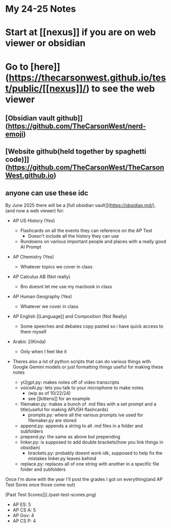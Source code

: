 # My 24-25 Notes

# Start at [[nexus]] if you are on web viewer or obsidian
# Go to [here]](https://thecarsonwest.github.io/test/public/[[nexus]]/) to see the web viewer

## [Obsidian vault github]](https://github.com/TheCarsonWest/nerd-emoji)
## [Website github(held together by spaghetti code)]](https://github.com/TheCarsonWest/TheCarsonWest.github.io)

## anyone can use these idc
By June 2025 there will be a [full obsidian vault]](https://obsidian.md/), (and now a web viewer) for:
- AP US History (Yes)
	- Flashcards on all the events they can reference on the AP Test
		- Doesn't include all the history they can use
	- Rundowns on various important people and places with a really good AI Prompt
- AP Chemistry (Yes)
	- Whatever topics we cover in class
- AP Calculus AB (Not really)
	- Bro doesnt let me use my macbook in class
- AP Human Geography (Yes)
	- Whatever we cover in class
- AP English [[Language]] and Composition (Not Really)
	- Some speeches and debates copy pasted so i have quick access to them myself
- Arabic 2(Kinda)
	- Only when I feel like it


- Theres also a lot of python scripts that can do various things with Google Gemini models or just formatting things useful for making these notes
	- yt2gpt.py: makes notes off of video transcripts
	- voiceAi.py: lets you talk to your microphone to make notes
		- (wip as of 10/22/24)
		- see [[kittens]] for an example
	- filemaker.py: makes a bunch of .md files with a set prompt and a title(useful for making APUSH flashcards)
		- prompts.py: where all the various prompts ive used for filemaker.py are stored
	- append.py: appends a string to all .md files in a folder and subfolders
	- prepend.py: the same as above but prepending
	- linker.py: is supposed to add double brackets(how you link things in obsidian)
		- brackets.py: probably doesnt work idk, supposed to help fix the mistakes linker.py leaves behind
	- replace.py: replaces all of one string with another in a specific file folder and subfolders
	

Once I'm done with the year I'll post the grades I got on everything(and AP Test Sores once those come out)

[Past Test Scores]](./past-test-scores.png)
- AP ES: 5
- AP CS A: 5
- AP Gov: 4
- AP CS P: 4
